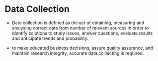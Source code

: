 # Data Collection

- Data collection is defined as the act of obtaining, measuring and analysing correct data from number of relevant sources in order to identify solutions to study issues, answer questions, evaluate results and anticipate trends and probability.

- to make educated business decisions, assure quality assurance, and maintain research integrity, accurate data colllecting is required.
